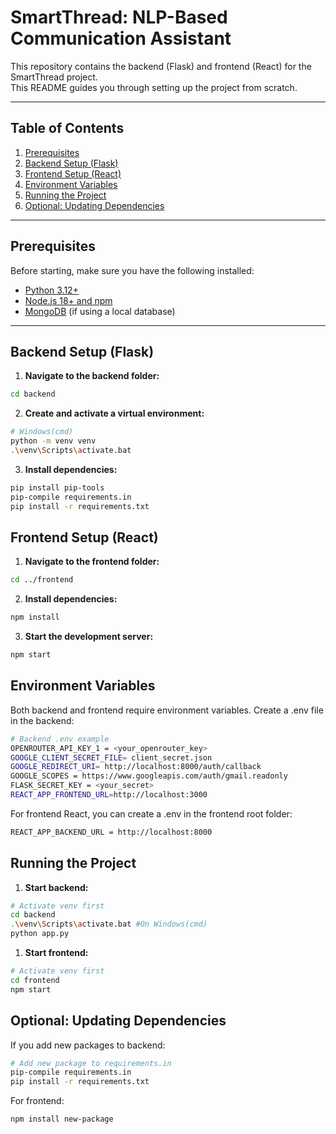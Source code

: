 # SmartThread: NLP-Based Communication Assistant

This repository contains the backend (Flask) and frontend (React) for the SmartThread project.  
This README guides you through setting up the project from scratch.

---

## Table of Contents

1. [Prerequisites](#prerequisites)
2. [Backend Setup (Flask)](#backend-setup-flask)
3. [Frontend Setup (React)](#frontend-setup-react)
4. [Environment Variables](#environment-variables)
5. [Running the Project](#running-the-project)
6. [Optional: Updating Dependencies](#optional-updating-dependencies)

---

## Prerequisites

Before starting, make sure you have the following installed:

- [Python 3.12+](https://www.python.org/downloads/)
- [Node.js 18+ and npm](https://nodejs.org/)
- [MongoDB](https://www.mongodb.com/try/download/community) (if using a local database)

---

## Backend Setup (Flask)

1. **Navigate to the backend folder:**

```bash
cd backend
```

2. **Create and activate a virtual environment:**

```bash
# Windows(cmd)
python -m venv venv
.\venv\Scripts\activate.bat
```

3. **Install dependencies:**

```bash
pip install pip-tools
pip-compile requirements.in
pip install -r requirements.txt

```

## Frontend Setup (React)

1. **Navigate to the frontend folder:**

```bash
cd ../frontend
```

2. **Install dependencies:**

```bash
npm install
```

3. **Start the development server:**

```bash
npm start
```

## Environment Variables

Both backend and frontend require environment variables. Create a .env file in the backend:

```bash
# Backend .env example
OPENROUTER_API_KEY_1 = <your_openrouter_key>
GOOGLE_CLIENT_SECRET_FILE= client_secret.json
GOOGLE_REDIRECT_URI= http://localhost:8000/auth/callback
GOOGLE_SCOPES = https://www.googleapis.com/auth/gmail.readonly
FLASK_SECRET_KEY = <your_secret>
REACT_APP_FRONTEND_URL=http://localhost:3000
```

For frontend React, you can create a .env in the frontend root folder:

```bash
REACT_APP_BACKEND_URL = http://localhost:8000
```

## Running the Project

1. **Start backend:**

```bash
# Activate venv first
cd backend
.\venv\Scripts\activate.bat #On Windows(cmd)
python app.py
```

1. **Start frontend:**

```bash
# Activate venv first
cd frontend
npm start
```

## Optional: Updating Dependencies

If you add new packages to backend:

```bash
# Add new package to requirements.in
pip-compile requirements.in
pip install -r requirements.txt
```

For frontend:

```bash
npm install new-package
```
